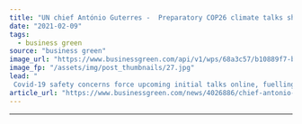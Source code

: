 ```yaml
---
title: "UN chief António Guterres -  Preparatory COP26 climate talks should 'take place virtually'"
date: "2021-02-09"
tags: 
  - business green
source: "business green"
image_url: "https://www.businessgreen.com/api/v1/wps/68a3c57/b10889f7-b673-4f5a-a35b-d142d50b5c1b/5/13063609244-6603baa9fe-b-185x114.jpg"
image_fp: "/assets/img/post_thumbnails/27.jpg"
lead: "
 Covid-19 safety concerns force upcoming initial talks online, fuelling further concern over status of crucial Glasgow climate summit later this year ..."
article_url: "https://www.businessgreen.com/news/4026886/chief-antonio-guterres-preparatory-cop26-climate-talks-virtually"
---
```


---
